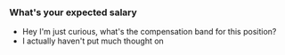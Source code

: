 ### What's your expected salary
- Hey I'm just curious, what's the compensation band for this position?
- I actually haven't put much thought on 
<!--stackedit_data:
eyJoaXN0b3J5IjpbNjk3NDI2OTYzXX0=
-->